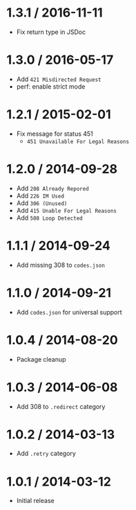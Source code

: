 1.3.1 / 2016-11-11
====

  * Fix return type in JSDoc

1.3.0 / 2016-05-17
====

  * Add `421 Misdirected Request`
  * perf: enable strict mode

1.2.1 / 2015-02-01
====

  * Fix message for status 451
    - `451 Unavailable For Legal Reasons`

1.2.0 / 2014-09-28
====

  * Add `208 Already Repored`
  * Add `226 IM Used`
  * Add `306 (Unused)`
  * Add `415 Unable For Legal Reasons`
  * Add `508 Loop Detected`

1.1.1 / 2014-09-24
====

  * Add missing 308 to `codes.json`

1.1.0 / 2014-09-21
====

  * Add `codes.json` for universal support

1.0.4 / 2014-08-20
====

  * Package cleanup

1.0.3 / 2014-06-08
====

  * Add 308 to `.redirect` category

1.0.2 / 2014-03-13
====

  * Add `.retry` category

1.0.1 / 2014-03-12
====

  * Initial release
